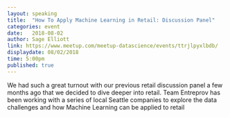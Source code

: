 ```yaml
---
layout: speaking
title:  "How To Apply Machine Learning in Retail: Discussion Panel"
categories: event
date:   2018-08-02
author: Sage Elliott
link: https://www.meetup.com/meetup-datascience/events/ttrjlpyxlbdb/
displaydate: 08/02/2018 
time: 5:00pm
published: true
---
```


We had such a great turnout with our previous retail discussion panel a few months ago that we decided to dive deeper into retail. Team Entreprov has been working with a series of local Seattle companies to explore the data challenges and how Machine Learning can be applied to retail